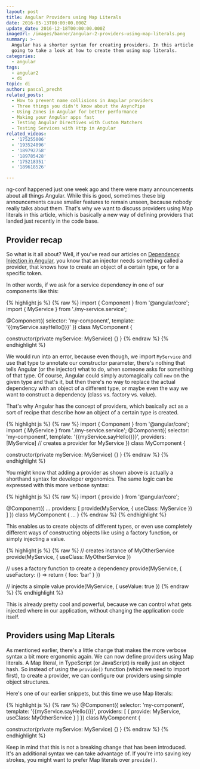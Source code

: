 ```yaml
---
layout: post
title: Angular Providers using Map Literals
date: 2016-05-13T00:00:00.000Z
update_date: 2016-12-18T00:00:00.000Z
imageUrl: /images/banner/angular-2-providers-using-map-literals.png
summary: >-
  Angular has a shorter syntax for creating providers. In this article we're
  going to take a look at how to create them using map literals.
categories:
  - angular
tags:
  - angular2
  - di
topic: di
author: pascal_precht
related_posts:
  - How to prevent name collisions in Angular providers
  - Three things you didn't know about the AsyncPipe
  - Using Zones in Angular for better performance
  - Making your Angular apps fast
  - Testing Angular Directives with Custom Matchers
  - Testing Services with Http in Angular
related_videos:
  - '175255006'
  - '193524896'
  - '189792758'
  - '189785428'
  - '175218351'
  - '189618526'

---
```


ng-conf happened just one week ago and there were many announcements about all things Angular. While this is good, sometimes these big announcements cause smaller features to remain unseen, because nobody really talks about them. That's why we want to discuss providers using Map literals in this article, which is basically a new way of defining providers that landed just recently in the code base.

## Provider recap

So what is it all about? Well, if you've read our articles on [Dependency Injection in Angular](/angular/2015/05/18/dependency-injection-in-angular-2.html), you know that an injector needs something called a provider, that knows how to create an object of a certain type, or for a specific token.

In other words, if we ask for a service dependency in one of our components like this:

{% highlight js %}
{% raw %}
import { Component } from '@angular/core';
import { MyService } from './my-service.service';

@Component({
  selector: 'my-component',
  template: '{{myService.sayHello()}}'
})
class MyComponent {

  constructor(private myService: MyService) {}
}
{% endraw %}
{% endhighlight %}

We would run into an error, because even though, we import `MyService` and use that type to annotate our constructor parameter, there's nothing that tells Angular (or the injector) what to do, when someone asks for something of that type. Of course, Angular could simply automagically call `new` on the given type and that's it, but then there's no way to replace the actual dependency with an object of a different type, or maybe even the way we want to construct a dependency (class vs. factory vs. value).

That's why Angular has the concept of providers, which basically act as a sort of recipe that describe how an object of a certain type is created.

{% highlight js %}
{% raw %}
import { Component } from '@angular/core';
import { MyService } from './my-service.service';
@Component({
  selector: 'my-component',
  template: '{{myService.sayHello()}}',
  providers: [MyService] // creates a provider for MyService
})
class MyComponent {

  constructor(private myService: MyService) {}
}
{% endraw %}
{% endhighlight %}

You might know that adding a provider as shown above is actually a shorthand syntax for developer ergonomics. The same logic can be expressed with this more verbose syntax:

{% highlight js %}
{% raw %}
import { provide } from '@angular/core';

@Component({
  ...
  providers: [
    provide(MyService, { useClass: MyService })
  ]
})
class MyComponent {
  ...
}
{% endraw %}
{% endhighlight %}

This enables us to create objects of different types, or even use completely different ways of constructing objects like using a factory function, or simply injecting a value.

{% highlight js %}
{% raw %}
// creates instance of MyOtherService
provide(MyService, { useClass: MyOtherService })

// uses a factory function to create a dependency
provide(MyService, { useFactory: () => return { foo: 'bar' } })

// injects a simple value
provide(MyService, { useValue: true })
{% endraw %}
{% endhighlight %}

This is already pretty cool and powerful, because we can control what gets injected where in our application, without changing the application code itself.

## Providers using Map Literals

As mentioned earlier, there's a little change that makes the more verbose syntax a bit more ergonomic again. We can now define providers using Map literals. A Map literal, in TypeScript (or JavaScript) is really just an object hash. So instead of using the `provide()` function (which we need to import first), to create a provider, we can configure our providers using simple object structures.

Here's one of our earlier snippets, but this time we use Map literals:

{% highlight js %}
{% raw %}
@Component({
  selector: 'my-component',
  template: '{{myService.sayHello()}}',
  providers: [
    { provide: MyService, useClass: MyOtherService }
  ]
})
class MyComponent {

  constructor(private myService: MyService) {}
}
{% endraw %}
{% endhighlight %}

Keep in mind that this is not a breaking change that has been introduced. It's an additional syntax we can take advantage of. If you're into saving key strokes, you might want to prefer Map literals over `provide()`.
